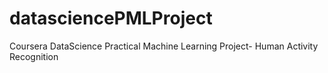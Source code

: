 datasciencePMLProject
=====================

Coursera DataScience Practical Machine Learning Project- Human Activity Recognition
